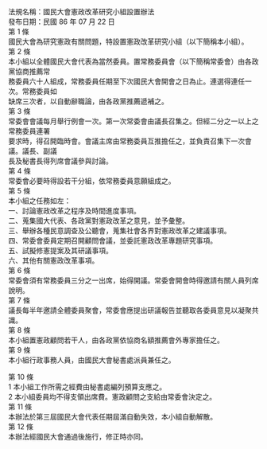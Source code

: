 法規名稱：國民大會憲政改革研究小組設置辦法  
發布日期：民國 86 年 07 月 22 日  
第 1 條  
國民大會為研究憲政有關問題，特設置憲政改革研究小組（以下簡稱本小組）。  
第 2 條  
本小組以全體國民大會代表為當然委員。置常務委員會（以下簡稱常委會）由各政黨協商推薦常  
務委員六十人組成，常務委員任期至下次國民大會開會之日為止。連選得連任一次。常務委員如  
缺席三次者，以自動辭職論，由各政黨推薦遞補之。  
第 3 條  
常委會會議每月舉行例會一次。第一次常委會由議長召集之。但經二分之一以上之常務委員連署  
要求時，得召開臨時會。會議主席由常務委員互推擔任之，並負責召集下一次會議。議長、副議  
長及秘書長得列席會議參與討論。  
第 4 條  
常委會必要時得設若干分組，依常務委員意願組成之。  
第 5 條  
本小組之任務如左：  
一、討論憲政改革之程序及時間進度事項。  
二、蒐集國大代表、各政黨對憲政改革之意見，並予彙整。  
三、舉辦各種民意調查及公聽會，蒐集社會各界對憲政改革之建議事項。  
四、常委會委員定期召開顧問會議，並委託憲政改革專題研究事項。  
五、試擬修憲提案及其研議事項。  
六、其他有關憲政改革事項。  
第 6 條  
常委會須有常務委員三分之一出席，始得開議。常委會開會時得邀請有關人員列席說明。  
第 7 條  
議長每半年邀請全體委員聚會，常委會應提出研議報告並聽取各委員意見以凝聚共識。  
第 8 條  
本小組置憲政顧問若干人，由各政黨依協商名額推薦會外專家擔任之。  
第 9 條  
本小組行政事務人員，由國民大會秘書處派員兼任之。  


第 10 條  
1 本小組工作所需之經費由秘書處編列預算支應之。  
2 本小組委員均不得支領出席費。憲政顧問之支給由常委會決定之。  
第 11 條  
本辦法於第三屆國民大會代表任期屆滿自動失效，本小組自動解散。  
第 12 條  
本辦法經國民大會通過後施行，修正時亦同。  


